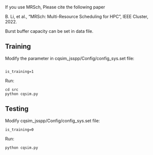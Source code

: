 If you use MRSch, Please cite the following paper

B. Li, et al., “MRSch: Multi-Resource Scheduling for HPC”, IEEE Cluster, 2022.

Burst buffer capacity can be set in data file.
## Training
Modify the parameter in cqsim_jsspp/Config/config_sys.set file:
```

is_training=1
```
Run:
```
cd src
python cqsim.py 
```
## Testing
Modify cqsim_jsspp/Config/config_sys.set file:
```
is_training=0
```

Run:
```
python cqsim.py 
```


